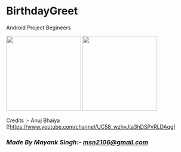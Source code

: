 # BirthdayGreet
Android Project Begineers
<div align="left">
<img src = "https://github.com/msn2106/BirthdayGreet/blob/main/Screenshot_20210606-064106.png" height = 200 >
<img src = "https://github.com/msn2106/BirthdayGreet/blob/main/Screenshot_20210606-064127.png" height = 200 >
</div>
            
Credits :- Anuj Bhaiya [!https://www.youtube.com/channel/UC58_wzhvJta3hDSPvRLDAqg]

### *Made By Mayank Singh:- msn2106@gmail.com*
